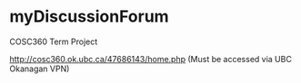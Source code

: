 # myDiscussionForum
COSC360 Term Project

http://cosc360.ok.ubc.ca/47686143/home.php
(Must be accessed via UBC Okanagan VPN)
